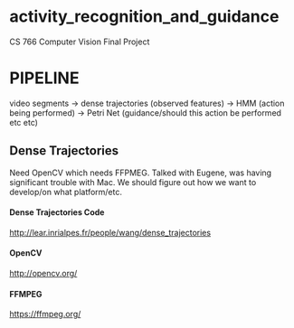 # activity_recognition_and_guidance
CS 766 Computer Vision Final Project

# PIPELINE
video segments -> dense trajectories (observed features) -> HMM (action being performed) -> Petri Net (guidance/should this action be performed etc etc)

## Dense Trajectories
Need OpenCV which needs FFPMEG. Talked with Eugene, was having significant trouble with Mac. We should figure out how we want to develop/on what platform/etc.

#### Dense Trajectories Code
http://lear.inrialpes.fr/people/wang/dense_trajectories
#### OpenCV
http://opencv.org/
#### FFMPEG
https://ffmpeg.org/
